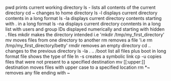 pwd prints current working directory
ls - lists all contents of the current directory
cd ~ changes to home directory
ls -l displays current directory contents in a long format
ls -la displays current directory contents starting with . in a long format
ls -na displays current directory conntents in a long list with users and group IDs displayed numerically and starting with hidden . files
mkdir makes the directory intended i.e 'mkdir /tmp/my_first_directory'
mv moves files from one directory to another
rm removes a file 'i.e rm /tmp/my_first_directory/betty'
rmdir removes an empty directory
cd .. changes to the previous directory
ls -la . .. /boot list all files plus boot in long format
file shows the type of file
ln -s creates a symbolic link
cp -u copies files that were not present to a specified destination
mv [[:upper:]] destination moves files with upper case to a specified location
rm *~ removes any file ending with ~


